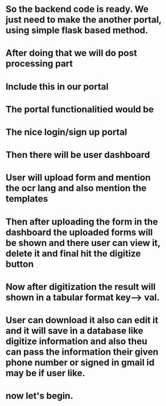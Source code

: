 # So the backend code is ready. We just need to make the another portal, using simple flask based method.

# After doing that we will do post processing part
# Include this in our portal 
#  The portal functionalitied would be
# The nice login/sign up portal
# Then there will be user dashboard
# User will upload form and mention the ocr lang and also mention the templates 
# Then after uploading the form in the dashboard the uploaded forms will be shown and there user can view it, delete it and final hit the digitize button 
# Now after digitization the result will shown in a tabular format key--> val.
# User can download it also can edit it and it will save in a database like digitize information and also theu can pass the information their given phone number or signed in gmail id may be if user like.

# now let's begin.
